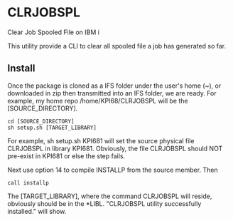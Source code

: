# CLRJOBSPL
Clear Job Spooled File on IBM i

This utility provide a CLI to clear all spooled file a job has generated so far.

## Install
Once the package is cloned as a IFS folder under the user's home (~), or downloaded in zip then transmitted into an IFS folder, we are ready. For example, my home repo  /home/KPI68/CLRJOBSPL will be the [SOURCE_DIRECTORY].

```
cd [SOURCE_DIRECTORY]
sh setup.sh [TARGET_LIBRARY]
```
For example, sh setup.sh KPI681 will set the source physical file CLRJOBSPL in library KPI681. Obviously, the file CLRJOBSPL should NOT pre-exist in KPI681 or else the step fails.

Next use option 14 to compile INSTALLP from the source member. Then
```
call installp
```
The [TARGET_LIBRARY], where the command CLRJOBSPL will reside, obviously should be in the *LIBL. "CLRJOBSPL utility successfully installed." will show.



